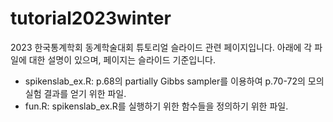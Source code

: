 # tutorial2023winter

2023 한국통계학회 동계학술대회 튜토리얼 슬라이드 관련 페이지입니다. 아래에 각 파일에 대한 설명이 있으며, 페이지는 슬라이드 기준입니다.

- spikenslab_ex.R: p.68의 partially Gibbs sampler를 이용하여 p.70-72의 모의실험 결과를 얻기 위한 파일.
- fun.R: spikenslab_ex.R를 실행하기 위한 함수들을 정의하기 위한 파일.

